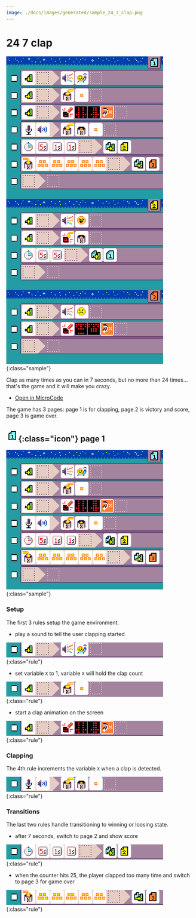 ```yaml
---
image: ./docs/images/generated/sample_24_7_clap.png
---
```


# 24 7 clap

![24 7 clap MicroCode program](../images/generated/sample_24_7_clap.png){:class="sample"}

Clap as many times as you can in 7 seconds, but no more than 24 times... that's the game and it will make you crazy.

-   [Open in MicroCode](/microcode/#H4sIANizQWMAA6VTTU/DMAz9S+sYoB126LqopCytqqbrthvdmMiWlUmd6Mevx04aQQoFCQ6W4/TZfn5xn5ug2p2nxdZfnenxck+lKyJ5BU87z8CXIm2JWCeViBN6lzXBnIlgv/SCEHJyehrVUfYic79+o9KZLh8A3ygcZ4nCzTWO3MY6NnnjX/AOlaMScIoD58R5XLg1W5BKGXfRMDaG8YWKymAhRixgEKsweDbeYGnb5xF53/L2dbypQ3uOhhEiMA5Bl0NSf9IttnXr1YkSCvNBPc94u+4XXmnvHXr1mNB1hr1Vv5v7Ol2vRyXsQoL34Ln6Llmt9SdqlphT1Zvr3iHjsnjK9kXup6LLH8gjlf2OtEI9/6JTZOsOff7Fv91k0PdH7jCblZO+qv1RO6T2Dc+4Y9rw3jupXRjG4l2HN9gj0zxunE4X/f8dVh/z0WIrd0V4yccTEYlgzMSkXR5dcYhns3foezqfyAMAAA==)

The game has 3 pages: page 1 is for clapping, page 2 is victory and score, page 3 is game over.

## ![page 1](../images/generated/icon_M1.png){:class="icon"} page 1

![24 7 clap page 1](../images/generated/sample_24_7_clap_page_1.png){:class="sample"}

### Setup

The first 3 rules setup the game environment.

-   play a sound to tell the user clapping started

![when start, play sound hello](../images/generated/sample_24_7_clap_page_1_rule_1.png){:class="rule"}

-   set variable `X` to 1, variable `X` will hold the clap count

![when start, set variable X to 1](../images/generated/sample_24_7_clap_page_1_rule_2.png){:class="rule"}

-   start a clap animation on the screen

![when start, show clap images and repeat](../images/generated/sample_24_7_clap_page_1_rule_3.png){:class="rule"}

### Clapping

The 4th rule increments the variable `X` when a clap is detected.

![when sound loud, set variable X to variable X + 1](../images/generated/sample_24_7_clap_page_1_rule_4.png){:class="rule"}

### Transitions

The last two rules handle transitioning to winning or loosing state.

-   after 7 seconds, switch to page 2 and show score

![when timer 7s, switch to page 2](../images/generated/sample_24_7_clap_page_1_rule_5.png){:class="rule"}

-   when the counter hits 25, the player clapped too many time and switch to page 3 for game over

![when variable X changed to 25, switch to page 3](../images/generated/sample_24_7_clap_page_1_rule_6.png){:class="rule"}
